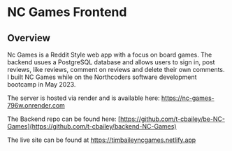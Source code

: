 # NC Games Frontend

## Overview

Nc Games is a Reddit Style web app with a focus on board games. The backend usues a PostgreSQL database and allows users to sign in, post reviews, like reviews, comment on reviews and delete their own comments. I built NC Games while on the Northcoders software development bootcamp in May 2023.

The server is hosted via render and is available here: https://nc-games-796w.onrender.com

The Backend repo can be found here: [https://github.com/t-cbailey/be-NC-Games](https://github.com/t-cbailey/backend-NC-Games)

The live site can be found at https://timbaileyncgames.netlify.app
